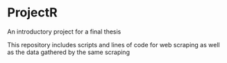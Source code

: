 # ProjectR
An introductory project for a final thesis

This repository includes scripts and lines of code for web scraping as well as the data gathered by the same scraping
